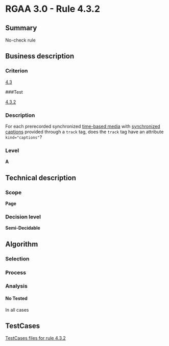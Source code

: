 # RGAA 3.0 -  Rule 4.3.2

## Summary

No-check rule

## Business description

### Criterion

[4.3](http://asqatasun.github.io/RGAA--3.0--EN/RGAA3.0_Criteria_English_version_v1.html#crit-4-3)

###Test

[4.3.2](http://asqatasun.github.io/RGAA--3.0--EN/RGAA3.0_Criteria_English_version_v1.html#test-4.3.2)

### Description
For each prerecorded
    synchronized <a href="http://asqatasun.github.io/RGAA--3.0--EN/RGAA3.0_Glossary_English_version_v1.html#mMediaTemp">time-based
  media</a> with <a href="http://asqatasun.github.io/RGAA--3.0--EN/RGAA3.0_Glossary_English_version_v1.html#mSsTitreSynchro">synchronized
  captions</a> provided&nbsp;through a <code>track</code> tag, does the
    <code>track</code> tag have an attribute <code>kind="captions"</code>? 


### Level

**A**

## Technical description

### Scope

**Page**

### Decision level

**Semi-Decidable**

## Algorithm

### Selection

### Process

### Analysis

#### No Tested 

In all cases



##  TestCases 

[TestCases files for rule 4.3.2](https://github.com/Asqatasun/Asqatasun/tree/master/rules/rules-rgaa3.0/src/test/resources/testcases/rgaa30/Rgaa30Rule040302/) 


